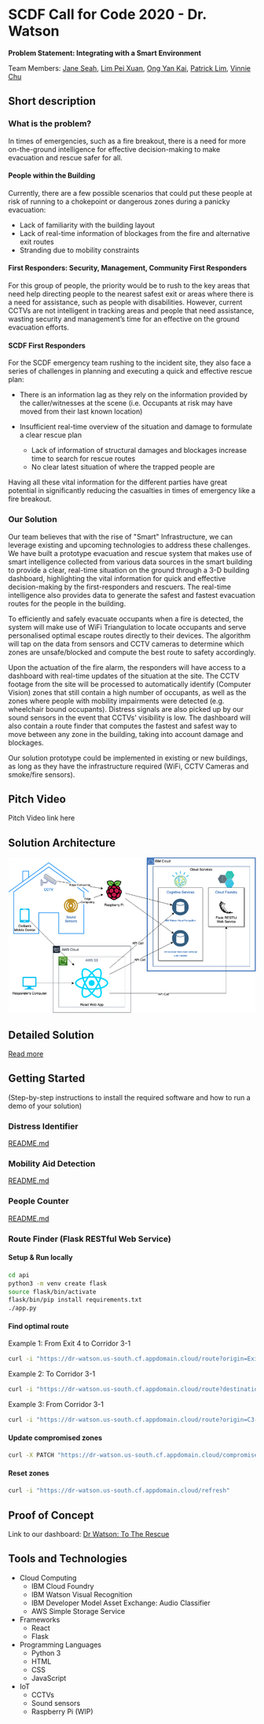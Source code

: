 # SCDF Call for Code 2020 - Dr. Watson
**Problem Statement: Integrating with a Smart Environment**

Team Members: [Jane Seah](https://github.com/shingkid), [Lim Pei Xuan](https://github.com/ellpeeaxe), [Ong Yan Kai](https://github.com/yankai364), [Patrick Lim](https://github.com/plyh), [Vinnie Chu](https://github.com/ballchuuu)

## Short description
### What is the problem?

In times of emergencies, such as a fire breakout, there is a need for more on-the-ground intelligence for effective decision-making to make evacuation and rescue safer for all. 

#### People within the Building

Currently, there are a few possible scenarios that could put these people at risk of running to a chokepoint or dangerous zones during a panicky evacuation:

* Lack of familiarity with the building layout
* Lack of real-time information of blockages from the fire and alternative exit routes
* Stranding due to mobility constraints

#### First Responders: Security, Management, Community First Responders

For this group of people, the priority would be to rush to the key areas that need help directing people to the nearest safest exit or areas where there is a need for assistance, such as people with disabilities. However, current CCTVs are not intelligent in tracking areas and people that need assistance, wasting security and management’s time for an effective on the ground evacuation efforts. 

#### SCDF First Responders
For the SCDF emergency team rushing to the incident site, they also face a series of challenges in planning and executing a quick and effective rescue plan:

* There is an information lag as they rely on the information provided by the caller/witnesses at the scene (i.e. Occupants at risk may have moved from their last known location)

* Insufficient real-time overview of the situation and damage to formulate a clear rescue plan
	* Lack of information of structural damages and blockages increase time to search for rescue routes 
	* No clear latest situation of where the trapped people are 

Having all these vital information for the different parties have great potential in significantly reducing the casualties in times of emergency like a fire breakout. 

### Our Solution
Our team believes that with the rise of "Smart" Infrastructure, we can leverage existing and upcoming technologies to address these challenges. We have built a prototype evacuation and rescue system that makes use of smart intelligence collected from various data sources in the smart building to provide a clear, real-time situation on the ground through a 3-D building dashboard, highlighting the vital information for quick and effective decision-making by the first-responders and rescuers. The real-time intelligence also provides data to generate the safest and fastest evacuation routes for the people in the building. 

To efficiently and safely evacuate occupants when a fire is detected, the system will make use of WiFi Triangulation to locate occupants and serve personalised optimal escape routes directly to their devices. The algorithm will tap on the data from sensors and CCTV cameras to determine which zones are unsafe/blocked and compute the best route to safety accordingly.

Upon the actuation of the fire alarm, the responders will have access to a dashboard with real-time updates of the situation at the site. The CCTV footage from the site will be processed to automatically identify (Computer Vision) zones that still contain a high number of occupants, as well as the zones where people with mobility impairments were detected (e.g. wheelchair bound occupants). Distress signals are also picked up by our sound sensors in the event that CCTVs' visibility is low. The dashboard will also contain a route finder that computes the fastest and safest way to move between any zone in the building, taking into account damage and blockages.

Our solution prototype could be implemented in existing or new buildings, as long as they have the infrastructure required (WiFi, CCTV Cameras and smoke/fire sensors).

## Pitch Video
Pitch Video link here

## Solution Architecture
![](sol-arch.png)

## Detailed Solution
[Read more](https://docs.google.com/document/d/11p-nnQ6YOiT5O3a395TWuMCOUkPPU2C8k-vCn7XmnOs/edit?usp=sharing)

## Getting Started
(Step-by-step instructions to install the required software and how
to run a demo of your solution)

### Distress Identifier
[README.md](./distress-identifier/README.md)

### Mobility Aid Detection
[README.md](./MobilityAidDetection/README.md)

### People Counter
[README.md](./PeopleCounter/README.md)

### Route Finder (Flask RESTful Web Service)
#### Setup & Run locally
```sh
cd api
python3 -m venv create flask
source flask/bin/activate
flask/bin/pip install requirements.txt
./app.py
```

#### Find optimal route
Example 1: From Exit 4 to Corridor 3-1
```sh
curl -i "https://dr-watson.us-south.cf.appdomain.cloud/route?origin=Exit_4&destination=C3-1"
```

Example 2: To Corridor 3-1
```sh
curl -i "https://dr-watson.us-south.cf.appdomain.cloud/route?destination=C3-1"
```

Example 3: From Corridor 3-1
```sh
curl -i "https://dr-watson.us-south.cf.appdomain.cloud/route?origin=C3-1"
```

#### Update compromised zones
```sh
curl -X PATCH "https://dr-watson.us-south.cf.appdomain.cloud/compromised?zones[]=C2-1&zones[]=C3-1"
```

#### Reset zones
```sh
curl -i "https://dr-watson.us-south.cf.appdomain.cloud/refresh"
```

## Proof of Concept
Link to our dashboard: [Dr Watson: To The Rescue](http://dr-watson-to-the-rescue.s3-website-ap-southeast-1.amazonaws.com/)

## Tools and Technologies
* Cloud Computing
  - IBM Cloud Foundry
  - IBM Watson Visual Recognition
  - IBM Developer Model Asset Exchange: Audio Classifier
  - AWS Simple Storage Service
* Frameworks
  - React
  - Flask
* Programming Languages
  - Python 3
  - HTML
  - CSS
  - JavaScript
* IoT
  - CCTVs
  - Sound sensors
  - Raspberry Pi (WIP)
